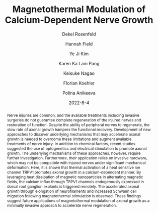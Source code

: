 ---
title: Magnetothermal Modulation of Calcium‐Dependent Nerve Growth
date: 2022-8-4
publicationDate: 2022-08-04T02:50:16Z
author: [" Dekel Rosenfeld", " Hannah Field", " Ye Ji Kim", " Karen Ka Lam Pang", " Keisuke Nagao", " Florian Koehler", " Polina Anikeeva"]
publication_types: ["2"]
featured: false
publication: "*Advanced Functional Materials*"

doi: "10.1002/adfm.202204558"
abstract: "Nerve injuries are common, and the available treatments including invasive surgeries do not guarantee complete regeneration of the injured nerves and restoration of function. Despite the ability of peripheral nerves to regenerate, the slow rate of axonal growth hampers the functional recovery. Development of new approaches to discover underlying mechanisms that may accelerate axonal growth is needed to overcome these limitations and augment available treatments of nerve injury. In addition to chemical factors, recent studies suggested the use of optogenetics and electrical stimulation to promote axonal growth. The underlying mechanisms of these approaches, however, require further investigation. Furthermore, their application relies on invasive hardware, which may not be compatible with injured nerves under significant mechanical deformation. Here, it is shown that thermal activation of a heat sensitive ion channel TRPV1 promotes axonal growth in a calcium-dependent manner. By leveraging heat dissipation of magnetic nanoparticles in alternating magnetic fields, the calcium influx through TRPV1 channels endogenously expressed in dorsal root ganglion explants is triggered remotely. The accelerated axonal growth through elongation of neurofilaments and increased Schwann cell migration following magnetothermal stimulation is observed. These findings suggest future applications of magnetothermal modulation of axonal growth as a minimally invasive approach to accelerate nerve regeneration."

---